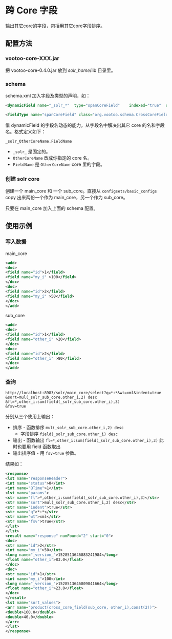 # 跨 Core 字段

输出其它core的字段，包括用其它core字段排序。

## 配置方法

### vootoo-core-XXX.jar
把 vootoo-core-0.4.0.jar 放到 *solr_home*/lib 目录里。

### schema
schema.xml 加入字段及类型的声明，如：

```xml
<dynamicField name="_solr_*"  type="spanCoreField"    indexed="true"  stored="true"/>

<fieldType name="spanCoreField" class="org.vootoo.schema.CrossCoreField" />
```

借 dynamicField 的字段名动态的能力，从字段名中解决出其它 core 的名和字段名。格式定义如下：

```
_solr_OtherCoreName.FieldName
```

* ```_solr_``` 是固定的。
* ```OtherCoreName``` 改成你指定的 core 名。
* ```FieldName``` 是 ```OtherCoreName``` core 里的字段。

### 创建 solr core

创建一个 main_core 和 一个 sub_core。直接从 ```configsets/basic_configs``` copy 出来两份一个作为 main_core，另一个作为 sub_core。

只要在 main_core 加入上面的 schema 配置。

## 使用示例

### 写入数据

main_core

```xml
<add>
<doc>
<field name="id">1</field>
<field name="my_i" >100</field>
</doc>
<doc>
<field name="id">2</field>
<field name="my_i" >50</field>
</doc>
</add>
```

sub_core

```xml
<add>
<doc>
<field name="id">1</field>
<field name="other_i" >20</field>
</doc>
<doc>
<field name="id">2</field>
<field name="other_i" >80</field>
</doc>
</add>
```

### 查询

```
http://localhost:8983/solr/main_core/select?q=*:*&wt=xml&indent=true
&sort=mul(_solr_sub_core.other_i,2) desc
&fl=*,other_i:sum(field(_solr_sub_core.other_i),3)
&fsv=true
```

分别从三个使用上输出：

* 排序 - 函数排序 ```mul(_solr_sub_core.other_i,2) desc```
  * 字段排序 ```field(_solr_sub_core.other_i) desc``` 
* 输出 - 函数输出 ```fl=*,other_i:sum(field(_solr_sub_core.other_i),3)``` 此时也要用 field 函数取出
* 输出排序值 - 用 ```fsv=true``` 参数。

结果如：

```xml
<response>
<lst name="responseHeader">
<int name="status">0</int>
<int name="QTime">1</int>
<lst name="params">
<str name="fl">*,other_i:sum(field(_solr_sub_core.other_i),3)</str>
<str name="sort">mul(_solr_sub_core.other_i,2) desc</str>
<str name="indent">true</str>
<str name="q">*:*</str>
<str name="wt">xml</str>
<str name="fsv">true</str>
</lst>
</lst>
<result name="response" numFound="2" start="0">
<doc>
<str name="id">2</str>
<int name="my_i">50</int>
<long name="_version_">1528513646883241984</long>
<float name="other_i">83.0</float>
</doc>
<doc>
<str name="id">1</str>
<int name="my_i">100</int>
<long name="_version_">1528513646809841664</long>
<float name="other_i">23.0</float>
</doc>
</result>
<lst name="sort_values">
<arr name="product(cross_core_field(sub_core, other_i),const(2))">
<double>160.0</double>
<double>40.0</double>
</arr>
</lst>
</response>
```